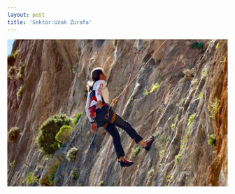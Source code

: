```yaml
---
layout: post
title: 'Sektör:Uzak Zürafa'
---
```

![](/img/uploads/5becc918-5fce-4c5d-b8bb-05023a0e2f64.jpg)
